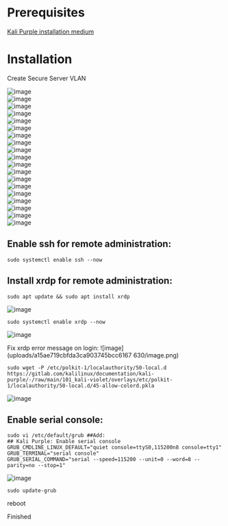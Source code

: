 # Prerequisites
[Kali Purple installation medium](https://www.kali.org/get-kali/)  
  
# Installation

Create Secure Server VLAN

![image](uploads/76efdb97b665b80c5182976ca2533645/image.png)  
![image](uploads/67458ee04a40ea4c3d920d13899c9597/image.png)  
![image](uploads/3c024ee5c2c6bd2455515b79cbdd3045/image.png)  
![image](uploads/11a7af32959364ae20d697a2aac14cf3/image.png)  
![image](uploads/e2bd9994537a862247f493baac5734c9/image.png)  
![image](uploads/1fc9ec5fe3028c03f9e60445e61fb110/image.png)  
![image](uploads/93d3204e9b1905f4c5082c5dde55d477/image.png)  
![image](uploads/32a2594924af9192a0973ff4dd96d78c/image.png)  
![image](uploads/5f839668d7da93e27e8691281b978456/image.png)  
![image](uploads/60e571c544368a4d8ed1b8921dd81c6e/image.png)  
![image](uploads/ce58504d6f1222c37ac55c3ce9c77391/image.png)  
![image](uploads/f67f78f36d1bbcf37551c91108a1aad0/image.png)  
![image](uploads/5b00d2307599d5abb141432dac50f2bc/image.png)  
![image](uploads/eebcffda56ddbcdba5a0963c7970a778/image.png)  
![image](uploads/f1971d9e9ffe96fa3851ed02a2cdc779/image.png)  
![image](uploads/3ac34d48018d86662a3309f29ddbcb94/image.png)  
![image](uploads/04ff8cd341478d87d54eb3427cc28d81/image.png)  
![image](uploads/c442afd29242b97afe2da7a77bc64f25/image.png)  
![image](uploads/17117f0612e5f31142d4e6ce8c333f2b/image.png)  
  
Enable ssh for remote administration:
--------------------------------------------

~~~~~~~~~~~~~~~~~~~~~~~~~~~~~~~~~
sudo systemctl enable ssh --now
~~~~~~~~~~~~~~~~~~~~~~~~~~~~~~~~~


Install xrdp for remote administration:
---------------------------------------------

~~~~~~~~~~~~~~~~~~~~~~~~~~~~~~~~~
sudo apt update && sudo apt install xrdp
~~~~~~~~~~~~~~~~~~~~~~~~~~~~~~~~~
![image](uploads/533c5f5214a80040cd791d8e04b94df6/image.png)  



~~~~~~~~~~~~~~~~~~~~~~~~~~~~~~~~~
sudo systemctl enable xrdp --now
~~~~~~~~~~~~~~~~~~~~~~~~~~~~~~~~~
![image](uploads/a80a9fd8ccf53ccf02419f55eb763af7/image.png)  




Fix xrdp error message on login:
![image](uploads/a15ae719cbfda3ca903745bcc6167  630/image.png)  


~~~~~~~~~~~~~~~~~~~~~~~~~~~~~~~~~
sudo wget -P /etc/polkit-1/localauthority/50-local.d https://gitlab.com/kalilinux/documentation/kali-purple/-/raw/main/101_kali-violet/overlays/etc/polkit-1/localauthority/50-local.d/45-allow-colord.pkla
~~~~~~~~~~~~~~~~~~~~~~~~~~~~~~~~~
![image](uploads/40b3ce95efe4f0ceeaf9b835b3bfae21/image.png)  



Enable serial console:
-------------------------


~~~~~~~~~~~~~~~~~~~~~~~~~~~~~~~~~
sudo vi /etc/default/grub ##Add:
## Kali Purple: Enable serial console
GRUB_CMDLINE_LINUX_DEFAULT="quiet console=ttyS0,115200n8 console=tty1"
GRUB_TERMINAL="serial console"
GRUB_SERIAL_COMMAND="serial --speed=115200 --unit=0 --word=8 --parity=no --stop=1"
~~~~~~~~~~~~~~~~~~~~~~~~~~~~~~~~~
![image](uploads/9cde896be220dddf08b1ef84d07dc5df/image.png)  




~~~~~~~~~~~~~~~~~~~~~~~~~~~~~~~~~
sudo update-grub
~~~~~~~~~~~~~~~~~~~~~~~~~~~~~~~~~




reboot

Finished